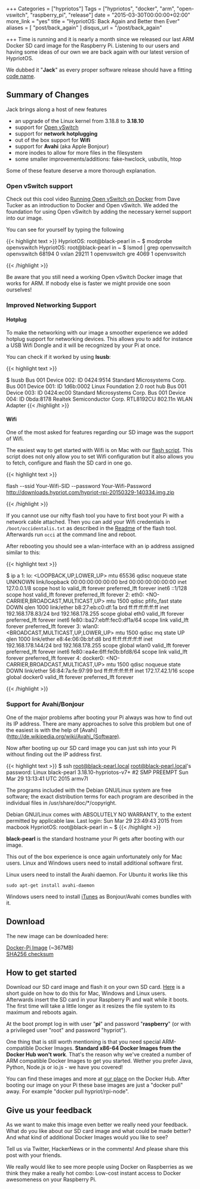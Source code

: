+++
Categories = ["hypriotos"]
Tags = ["hypriotos", "docker", "arm", "open-vswitch", "raspberry_pi", "release"]
date = "2015-03-30T00:00:00+02:00"
more_link = "yes"
title = "HypriotOS: Back Again and Better then Ever"
aliases = [ "post/back_again" ]
disqus_url = "/post/back_again"

+++
Time is running and it is nearly a month since we released our last ARM Docker SD card image for the Raspberry Pi.
Listening to our users and having some ideas of our own we are back again with our latest version of HypriotOS.

We dubbed it "__Jack__" as every proper software release should have a fitting [code name](http://royal.pingdom.com/2010/05/27/the-developer-obsession-with-code-names-114-interesting-examples/).
<!--more-->

## Summary of Changes
Jack brings along a host of new features

- an upgrade of the Linux kernel from 3.18.8 to __3.18.10__
- support for [Open vSwitch](http://openvswitch.org/)
- support for __network hotplugging__
- out of the box support for __Wifi__
- support for __Avahi__ (aka Apple Bonjour)
- more inodes to allow for more files in the filesystem
- some smaller improvements/additions: fake-hwclock, usbutils, htop

Some of these feature deserve a more thorough explanation.

### Open vSwitch support
Check out this cool video [Running Open vSwitch on Docker](https://www.youtube.com/watch?v=sBy0NVBPc9g) from Dave Tucker as an introduction to Docker and Open vSwitch.
We added the foundation for using Open vSwitch by adding the necessary kernel support into our image.

You can see for yourself by typing the following

{{< highlight text >}}
HypriotOS: root@black-pearl in ~
$ modprobe openvswitch
HypriotOS: root@black-pearl in ~
$ lsmod | grep openvswitch
openvswitch            68194  0
vxlan                  29211  1 openvswitch
gre                     4069  1 openvswitch

{{< /highlight >}}

Be aware that you still need a working Open vSwitch Docker image that works for ARM.
If nobody else is faster we might provide one soon ourselves!


### Improved Networking Support

#### Hotplug
To make the networking with our image a smoother experience we added hotplug support for networking devices.
This allows you to add for instance a USB Wifi Dongle and it will be recognized by your Pi at once.

You can check if it worked by using __lsusb__:

{{< highlight text >}}

$ lsusb
Bus 001 Device 002: ID 0424:9514 Standard Microsystems Corp.
Bus 001 Device 001: ID 1d6b:0002 Linux Foundation 2.0 root hub
Bus 001 Device 003: ID 0424:ec00 Standard Microsystems Corp.
Bus 001 Device 004: ID 0bda:8178 Realtek Semiconductor Corp. RTL8192CU 802.11n WLAN Adapter
{{< /highlight >}}

#### Wifi
One of the most asked for features regarding our SD image was the support of Wifi.

The easiest way to get started with Wifi is on Mac with our [flash script](https://github.com/hypriot/flash).
This script does not only allow you to set Wifi configuration but it also allows you to fetch, configure and flash the SD card in one go.

{{< highlight text >}}

flash --ssid Your-Wifi-SID --password Your-Wifi-Password http://downloads.hypriot.com/hypriot-rpi-20150329-140334.img.zip

{{< /highlight >}}

If you cannot use our nifty flash tool you have to first boot your Pi with a network cable attached.
Then you can add your Wifi credentials in `/boot/occidentalis.txt` as described in the [Readme](https://github.com/hypriot/flash#occidentalistxt) of the flash tool.
Afterwards run `occi` at the command line and reboot.

After rebooting you should see a wlan-interface with an ip address assigned similar to this:

{{< highlight text >}}

$ ip a
1: lo: <LOOPBACK,UP,LOWER_UP> mtu 65536 qdisc noqueue state UNKNOWN
    link/loopback 00:00:00:00:00:00 brd 00:00:00:00:00:00
    inet 127.0.0.1/8 scope host lo
       valid_lft forever preferred_lft forever
    inet6 ::1/128 scope host
       valid_lft forever preferred_lft forever
2: eth0: <NO-CARRIER,BROADCAST,MULTICAST,UP> mtu 1500 qdisc pfifo_fast state DOWN qlen 1000
    link/ether b8:27:eb:c0:df:1a brd ff:ff:ff:ff:ff:ff
    inet 192.168.178.83/24 brd 192.168.178.255 scope global eth0
       valid_lft forever preferred_lft forever
    inet6 fe80::ba27:ebff:fec0:df1a/64 scope link
       valid_lft forever preferred_lft forever
3: wlan0: <BROADCAST,MULTICAST,UP,LOWER_UP> mtu 1500 qdisc mq state UP qlen 1000
    link/ether e8:4e:06:0b:bf:d8 brd ff:ff:ff:ff:ff:ff
    inet 192.168.178.144/24 brd 192.168.178.255 scope global wlan0
       valid_lft forever preferred_lft forever
    inet6 fe80::ea4e:6ff:fe0b:bfd8/64 scope link
       valid_lft forever preferred_lft forever
4: docker0: <NO-CARRIER,BROADCAST,MULTICAST,UP> mtu 1500 qdisc noqueue state DOWN
    link/ether 56:84:7a:fe:97:99 brd ff:ff:ff:ff:ff:ff
    inet 172.17.42.1/16 scope global docker0
       valid_lft forever preferred_lft forever

{{< /highlight >}}

### Support for Avahi/Bonjour
One of the major problems after booting your Pi always was how to find out its IP address.
There are many approaches to solve this problem but one of the easiest is with the help of [Avahi](http://de.wikipedia.org/wiki/Avahi_(Software).

Now after booting up our SD card image you can just ssh into your Pi without finding out the IP address first.

{{< highlight text >}}
$ ssh root@black-pearl.local
root@black-pearl.local's password:
Linux black-pearl 3.18.10-hypriotos-v7+ #2 SMP PREEMPT Sun Mar 29 13:13:41 UTC 2015 armv7l

The programs included with the Debian GNU/Linux system are free software;
the exact distribution terms for each program are described in the
individual files in /usr/share/doc/*/copyright.

Debian GNU/Linux comes with ABSOLUTELY NO WARRANTY, to the extent
permitted by applicable law.
Last login: Sun Mar 29 23:49:43 2015 from macbook
HypriotOS: root@black-pearl in ~
$
{{< /highlight >}}

__black-pearl__ is the standard hostname your Pi gets after booting with our image.

This out of the box experience is once again unfortunately only for Mac users.
Linux and Windows users need to install additional software first.

Linux users need to install the Avahi daemon. For Ubuntu it works like this

`sudo apt-get install avahi-daemon`

Windows users need to install [iTunes](https://www.apple.com/de/itunes/download/) as Bonjour/Avahi comes bundles with it.

## Download
The new image can be downloaded here:

[Docker-Pi Image](http://downloads.hypriot.com/hypriot-rpi-20150329-140334.img.zip) (~367MB)  
[SHA256 checksum](http://downloads.hypriot.com/hypriot-rpi-20150329-140334.img.zip.sha256)

## How to get started
Download our SD card image and flash it on your own SD card. [Here](http://computers.tutsplus.com/articles/how-to-flash-an-sd-card-for-raspberry-pi--mac-53600) is a short guide on how to do this for Mac, Windows and Linux users. Afterwards insert the SD card in your Raspberry Pi and wait while it boots. The first time will take a little longer as it resizes the file system to its maximum and reboots again.

At the boot prompt log in with user "__pi__" and password "__raspberry__" (or with a privileged user "root" and password "hypriot").

One thing that is still worth mentioning is that you need special ARM-compatible Docker Images.
__Standard x86-64 Docker Images from the Docker Hub won't work__. That's the reason why we've created a number of ARM compatible Docker Images to get you started. Wether you prefer Java, Python, Node.js or io.js - we have you covered!

You can find these images and more at [our place](https://registry.hub.docker.com/repos/hypriot/) on the Docker Hub. After booting our image on your Pi these base images are just a "docker pull" away. For example "docker pull hypriot/rpi-node".

## Give us your feedback
As we want to make this image even better we really need your feedback. What do you like about our SD card image and what could be made better? And what kind of additional Docker Images would you like to see?

Tell us via Twitter, HackerNews or in the comments!
And please share this post with your friends.

We really would like to see more people using Docker on Raspberries as we think they make a really hot combo:
Low-cost instant access to Docker awesomeness on your Raspberry Pi.
